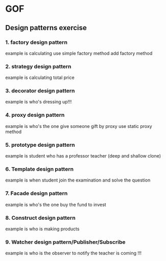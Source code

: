 # GOF

## Design patterns exercise

### 1. factory design pattern 
   example is calculating use simple factory method
   add factory method 
   
   
### 2. strategy design pattern
   example is calculating total price
### 3. decorator design pattern
   example is who's dressing up!!!
### 4. proxy design pattern
   example is who's the one give someone gift by proxy
   use static proxy method
### 5. prototype design pattern
   example is student who has a professor teacher
   (deep and shallow clone)
### 6. Template design pattern
   example is when student join the examination and solve the question
### 7. Facade design pattern
   example is who's the one buy the fund to invest
### 8. Construct design pattern
   example is who is making products
### 9. Watcher design pattern/Publisher/Subscribe
   example is who is the observer to notify the teacher is coming !!!
